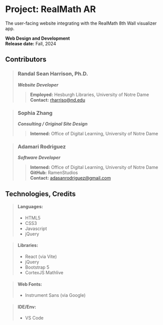 # Project: RealMath AR 
The user-facing website integrating with the RealMath 8th Wall visualizer app.
  
**Web Design and Development**  
**Release date:** Fall, 2024

## Contributors

> ### Randal Sean Harrison, Ph.D.
> ***Website Developer***
>> **Employed:** Hesburgh Libraries, University of Notre Dame    
>> **Contact:** rharriso@nd.edu  

> ### Sophia Zhang
> ***Consulting / Original Site Design***
>> **Interned:** Office of Digital Learning, University of Notre Dame  

> ### Adamari Rodriguez
> ***Software Developer***
>> **Interned:** Office of Digital Learning, University of Notre Dame  
>> **GitHub:** RamenStudios  
>> **Contact:** adasanrodriguez@gmail.com  


## Technologies, Credits
> #### Languages: 
> - HTML5
> - CSS3
> - Javascript
> - jQuery  

> #### Libraries: 
> - React (via Vite)
> - jQuery
> - Bootstrap 5
> - CortexJS Mathlive  

> #### Web Fonts:
> - Instrument Sans (via Google)

> #### IDE/Env: 
> - VS Code

